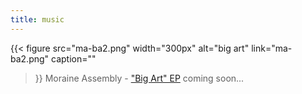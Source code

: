 ```yaml
---
title: music
---
```


{{< figure
  src="ma-ba2.png"
  width="300px"
  alt="big art"
  link="ma-ba2.png"
  caption=""
>}}
Moraine Assembly - ["Big Art" EP](/music/big-art) coming soon...
